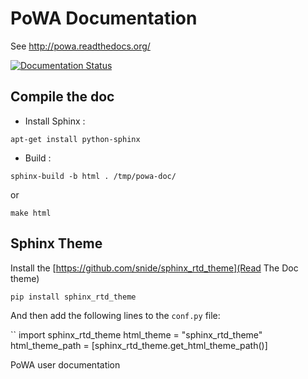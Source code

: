 PoWA Documentation
=========================


See http://powa.readthedocs.org/

[![Documentation Status](https://readthedocs.org/projects/powa/badge/?version=latest)](https://readthedocs.org/projects/powa/?badge=latest)
                

Compile the doc
-----------------------------------

* Install Sphinx :

``
        apt-get install python-sphinx
``

* Build :

``
	sphinx-build -b html . /tmp/powa-doc/ 
``

or 

``
        make html 
``

Sphinx Theme
------------------------------------------------------------

Install the [https://github.com/snide/sphinx_rtd_theme](Read The Doc theme)

``
        pip install sphinx_rtd_theme
``

And then add the following lines to the ``conf.py`` file:

``
import sphinx_rtd_theme
html_theme = "sphinx_rtd_theme"
html_theme_path = [sphinx_rtd_theme.get_html_theme_path()]


PoWA user documentation

